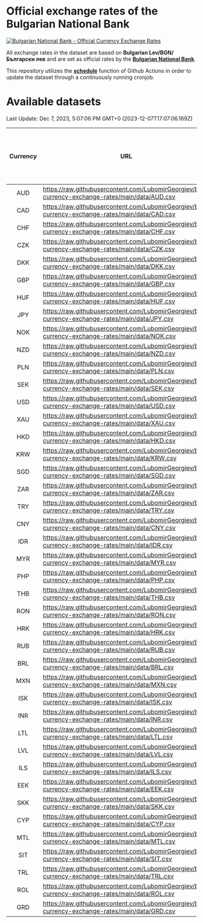 # Official exchange rates of the Bulgarian National Bank

[![Bulgarian National Bank - Official Currency Exchange Rates](https://github.com/LubomirGeorgiev/bnb-currency-exchange-rates/actions/workflows/update-rates.yml/badge.svg?branch=main)](https://github.com/LubomirGeorgiev/bnb-currency-exchange-rates/actions/workflows/update-rates.yml)

All exchange rates in the dataset are based on **Bulgarian Lev/BGN/Български лев** and are set as official rates by the [**Bulgarian National Bank**](https://www.bnb.bg/Statistics/StExternalSector/StExchangeRates/StERForeignCurrencies/index.htm?toLang=_EN).

This repository utilizes the [**schedule**](https://docs.github.com/en/actions/reference/events-that-trigger-workflows) function of Github Actions in order to update the dataset through a continuously running cronjob.

# Available datasets

<!-- START LINKS (DO NOT EVER FU*ING DELETE THIS COMMENT FOR THE LOVE OF YOUR LIFE!!! IF YOU ARE CURIOS HOW IT WORKS, YOU CAN HAVE A LOOK AT ./src/updateReadme.ts) -->

Last Update: Dec 7, 2023, 5:07:06 PM GMT+0 (2023-12-07T17:07:06.169Z)

| Currency | URL                                                                                             | Number of records | Number of missing days that were filled in |
| :------: | ----------------------------------------------------------------------------------------------- | :---------------: | :----------------------------------------: |
|   AUD    | https://raw.githubusercontent.com/LubomirGeorgiev/bnb-currency-exchange-rates/main/data/AUD.csv |       8708        |                    2694                    |
|   CAD    | https://raw.githubusercontent.com/LubomirGeorgiev/bnb-currency-exchange-rates/main/data/CAD.csv |       8708        |                    2694                    |
|   CHF    | https://raw.githubusercontent.com/LubomirGeorgiev/bnb-currency-exchange-rates/main/data/CHF.csv |       8708        |                    2694                    |
|   CZK    | https://raw.githubusercontent.com/LubomirGeorgiev/bnb-currency-exchange-rates/main/data/CZK.csv |       8708        |                    2694                    |
|   DKK    | https://raw.githubusercontent.com/LubomirGeorgiev/bnb-currency-exchange-rates/main/data/DKK.csv |       8708        |                    2694                    |
|   GBP    | https://raw.githubusercontent.com/LubomirGeorgiev/bnb-currency-exchange-rates/main/data/GBP.csv |       8708        |                    2694                    |
|   HUF    | https://raw.githubusercontent.com/LubomirGeorgiev/bnb-currency-exchange-rates/main/data/HUF.csv |       8708        |                    2694                    |
|   JPY    | https://raw.githubusercontent.com/LubomirGeorgiev/bnb-currency-exchange-rates/main/data/JPY.csv |       8708        |                    2694                    |
|   NOK    | https://raw.githubusercontent.com/LubomirGeorgiev/bnb-currency-exchange-rates/main/data/NOK.csv |       8708        |                    2694                    |
|   NZD    | https://raw.githubusercontent.com/LubomirGeorgiev/bnb-currency-exchange-rates/main/data/NZD.csv |       8708        |                    2694                    |
|   PLN    | https://raw.githubusercontent.com/LubomirGeorgiev/bnb-currency-exchange-rates/main/data/PLN.csv |       8708        |                    2694                    |
|   SEK    | https://raw.githubusercontent.com/LubomirGeorgiev/bnb-currency-exchange-rates/main/data/SEK.csv |       8708        |                    2694                    |
|   USD    | https://raw.githubusercontent.com/LubomirGeorgiev/bnb-currency-exchange-rates/main/data/USD.csv |       8708        |                    2694                    |
|   XAU    | https://raw.githubusercontent.com/LubomirGeorgiev/bnb-currency-exchange-rates/main/data/XAU.csv |       8708        |                    2696                    |
|   HKD    | https://raw.githubusercontent.com/LubomirGeorgiev/bnb-currency-exchange-rates/main/data/HKD.csv |       8406        |                    2603                    |
|   KRW    | https://raw.githubusercontent.com/LubomirGeorgiev/bnb-currency-exchange-rates/main/data/KRW.csv |       8406        |                    2603                    |
|   SGD    | https://raw.githubusercontent.com/LubomirGeorgiev/bnb-currency-exchange-rates/main/data/SGD.csv |       8406        |                    2603                    |
|   ZAR    | https://raw.githubusercontent.com/LubomirGeorgiev/bnb-currency-exchange-rates/main/data/ZAR.csv |       8406        |                    2603                    |
|   TRY    | https://raw.githubusercontent.com/LubomirGeorgiev/bnb-currency-exchange-rates/main/data/TRY.csv |       6888        |                    2133                    |
|   CNY    | https://raw.githubusercontent.com/LubomirGeorgiev/bnb-currency-exchange-rates/main/data/CNY.csv |       6768        |                    2097                    |
|   IDR    | https://raw.githubusercontent.com/LubomirGeorgiev/bnb-currency-exchange-rates/main/data/IDR.csv |       6768        |                    2097                    |
|   MYR    | https://raw.githubusercontent.com/LubomirGeorgiev/bnb-currency-exchange-rates/main/data/MYR.csv |       6768        |                    2097                    |
|   PHP    | https://raw.githubusercontent.com/LubomirGeorgiev/bnb-currency-exchange-rates/main/data/PHP.csv |       6768        |                    2097                    |
|   THB    | https://raw.githubusercontent.com/LubomirGeorgiev/bnb-currency-exchange-rates/main/data/THB.csv |       6768        |                    2097                    |
|   RON    | https://raw.githubusercontent.com/LubomirGeorgiev/bnb-currency-exchange-rates/main/data/RON.csv |       6709        |                    2079                    |
|   HRK    | https://raw.githubusercontent.com/LubomirGeorgiev/bnb-currency-exchange-rates/main/data/HRK.csv |       6426        |                    1990                    |
|   RUB    | https://raw.githubusercontent.com/LubomirGeorgiev/bnb-currency-exchange-rates/main/data/RUB.csv |       6124        |                    1895                    |
|   BRL    | https://raw.githubusercontent.com/LubomirGeorgiev/bnb-currency-exchange-rates/main/data/BRL.csv |       5798        |                    1800                    |
|   MXN    | https://raw.githubusercontent.com/LubomirGeorgiev/bnb-currency-exchange-rates/main/data/MXN.csv |       5798        |                    1800                    |
|   ISK    | https://raw.githubusercontent.com/LubomirGeorgiev/bnb-currency-exchange-rates/main/data/ISK.csv |       5708        |                    1772                    |
|   INR    | https://raw.githubusercontent.com/LubomirGeorgiev/bnb-currency-exchange-rates/main/data/INR.csv |       5431        |                    1686                    |
|   LTL    | https://raw.githubusercontent.com/LubomirGeorgiev/bnb-currency-exchange-rates/main/data/LTL.csv |       5155        |                    1584                    |
|   LVL    | https://raw.githubusercontent.com/LubomirGeorgiev/bnb-currency-exchange-rates/main/data/LVL.csv |       4790        |                    1470                    |
|   ILS    | https://raw.githubusercontent.com/LubomirGeorgiev/bnb-currency-exchange-rates/main/data/ILS.csv |       4705        |                    1465                    |
|   EEK    | https://raw.githubusercontent.com/LubomirGeorgiev/bnb-currency-exchange-rates/main/data/EEK.csv |       4000        |                    1226                    |
|   SKK    | https://raw.githubusercontent.com/LubomirGeorgiev/bnb-currency-exchange-rates/main/data/SKK.csv |       2970        |                    912                     |
|   CYP    | https://raw.githubusercontent.com/LubomirGeorgiev/bnb-currency-exchange-rates/main/data/CYP.csv |       2906        |                    890                     |
|   MTL    | https://raw.githubusercontent.com/LubomirGeorgiev/bnb-currency-exchange-rates/main/data/MTL.csv |       2604        |                    799                     |
|   SIT    | https://raw.githubusercontent.com/LubomirGeorgiev/bnb-currency-exchange-rates/main/data/SIT.csv |       2542        |                    778                     |
|   TRL    | https://raw.githubusercontent.com/LubomirGeorgiev/bnb-currency-exchange-rates/main/data/TRL.csv |       1818        |                    559                     |
|   ROL    | https://raw.githubusercontent.com/LubomirGeorgiev/bnb-currency-exchange-rates/main/data/ROL.csv |       1697        |                    524                     |
|   GRD    | https://raw.githubusercontent.com/LubomirGeorgiev/bnb-currency-exchange-rates/main/data/GRD.csv |        361        |                    109                     |

<!-- END LINKS (DO NOT EVER FU*ING DELETE THIS COMMENT FOR THE LOVE OF YOUR LIFE!!! IF YOU ARE CURIOS HOW IT WORKS, YOU CAN HAVE A LOOK AT ./src/updateReadme.ts) -->
